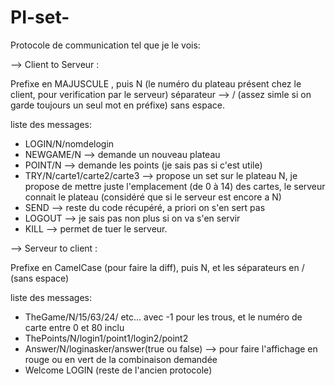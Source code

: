 # PI-set-

Protocole de communication tel que je le vois:

 --> Client to Serveur :
 
 Prefixe en MAJUSCULE , puis N (le numéro du plateau présent chez le client, pour verification par le serveur) séparateur --> / (assez simle si on garde toujours un seul mot en préfixe) sans espace.
 
 liste des messages:
 - LOGIN/N/nomdelogin
 - NEWGAME/N                     --> demande un nouveau plateau
 - POINT/N                       --> demande les points (je sais pas si c'est utile)
 - TRY/N/carte1/carte2/carte3    --> propose un set sur le plateau N, je propose de mettre juste l'emplacement (de 0 à 14) des cartes, le serveur connait le plateau (considéré que si le serveur est encore a N)
 - SEND --> reste du code récupéré, a priori on s'en sert pas
 - LOGOUT --> je sais pas non plus si on va s'en servir
 - KILL --> permet de tuer le serveur.
 
--> Serveur to client :

 Prefixe en CamelCase (pour faire la diff), puis N, et les séparateurs en / (sans espace)
 
 liste des messages:
  - TheGame/N/15/63/24/ etc... avec -1 pour les trous, et le numéro de carte entre 0 et 80 inclu
  - ThePoints/N/login1/point1/login2/point2
  - Answer/N/loginasker/answer(true ou false)   --> pour faire l'affichage en rouge ou en vert de la combinaison demandée
  - Welcome LOGIN (reste de l'ancien protocole)
